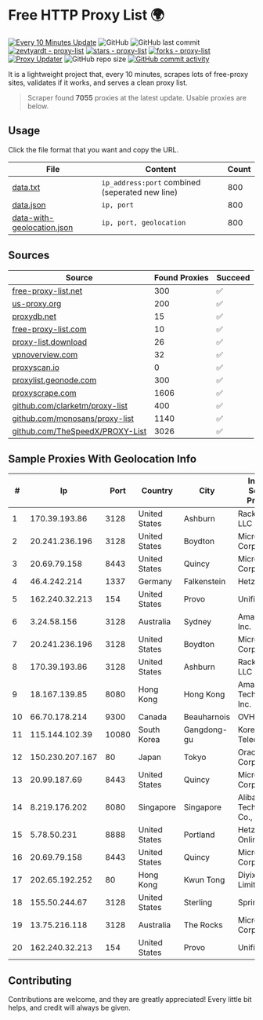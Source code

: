 
# Free HTTP Proxy List 🌍

[![Every 10 Minutes Update](https://github.com/mertguvencli/http-proxy-list/actions/workflows/main.yml/badge.svg?branch=main)](https://github.com/mertguvencli/http-proxy-list/actions/workflows/main.yml)
![GitHub](https://img.shields.io/github/license/mertguvencli/http-proxy-list)
![GitHub last commit](https://img.shields.io/github/last-commit/mertguvencli/http-proxy-list)
[![zevtyardt - proxy-list](https://img.shields.io/static/v1?label=zevtyardt&message=proxy-list&color=blue&logo=github)](https://github.com/zevtyardt/proxy-list "Go to GitHub repo")
[![stars - proxy-list](https://img.shields.io/github/stars/zevtyardt/proxy-list?style=social)](https://github.com/zevtyardt/proxy-list)
[![forks - proxy-list](https://img.shields.io/github/forks/zevtyardt/proxy-list?style=social)](https://github.com/zevtyardt/proxy-list)
[![Proxy Updater](https://github.com/zevtyardt/proxy-list/workflows/Proxy%20Updater/badge.svg)](https://github.com/zevtyardt/proxy-list/actions?query=workflow:"Proxy+Updater")
![GitHub repo size](https://img.shields.io/github/repo-size/zevtyardt/proxy-list)
[![GitHub commit activity](https://img.shields.io/github/commit-activity/m/zevtyardt/proxy-list?logo=commits)](https://github.com/zevtyardt/proxy-list/commits/main)

It is a lightweight project that, every 10 minutes, scrapes lots of free-proxy sites, validates if it works, and serves a clean proxy list.

> Scraper found **7055** proxies at the latest update. Usable proxies are below.

## Usage

Click the file format that you want and copy the URL.

|File|Content|Count|
|----|-------|-----|
|[data.txt](https://raw.githubusercontent.com/mertguvencli/http-proxy-list/main/proxy-list/data.txt)|`ip_address:port` combined (seperated new line)|800|
|[data.json](https://raw.githubusercontent.com/mertguvencli/http-proxy-list/main/proxy-list/data.json)|`ip, port`|800|
|[data-with-geolocation.json](https://raw.githubusercontent.com/mertguvencli/http-proxy-list/main/proxy-list/data-with-geolocation.json)|`ip, port, geolocation`|800|

## Sources

|Source|Found Proxies|Succeed|
|------|-------------|-------|
|[free-proxy-list.net](https://free-proxy-list.net)|300|✅|
|[us-proxy.org](https://www.us-proxy.org)|200|✅|
|[proxydb.net](http://proxydb.net)|15|✅|
|[free-proxy-list.com](https://free-proxy-list.com/?page=&port=&type%5B%5D=http&type%5B%5D=https&up_time=0&search=Search)|10|✅|
|[proxy-list.download](https://www.proxy-list.download/HTTP)|26|✅|
|[vpnoverview.com](https://vpnoverview.com/privacy/anonymous-browsing/free-proxy-servers)|32|✅|
|[proxyscan.io](https://www.proxyscan.io)|0|✅|
|[proxylist.geonode.com](https://proxylist.geonode.com/api/proxy-list?limit=300&page=1&sort_by=lastChecked&sort_type=desc&protocols=http,https)|300|✅|
|[proxyscrape.com](https://api.proxyscrape.com/v2/?request=displayproxies&protocol=http&timeout=10000&country=all&ssl=all&anonymity=all)|1606|✅|
|[github.com/clarketm/proxy-list](https://raw.githubusercontent.com/clarketm/proxy-list/master/proxy-list-raw.txt)|400|✅|
|[github.com/monosans/proxy-list](https://raw.githubusercontent.com/monosans/proxy-list/main/proxies/http.txt)|1140|✅|
|[github.com/TheSpeedX/PROXY-List](https://raw.githubusercontent.com/TheSpeedX/PROXY-List/master/http.txt)|3026|✅|


## Sample Proxies With Geolocation Info

|#|Ip|Port|Country|City|Internet Service Provider|
|-|--|----|-------|----|-------------------------|
|1|170.39.193.86|3128|United States|Ashburn|Rackdog, LLC|
|2|20.241.236.196|3128|United States|Boydton|Microsoft Corporation|
|3|20.69.79.158|8443|United States|Quincy|Microsoft Corporation|
|4|46.4.242.214|1337|Germany|Falkenstein|Hetzner|
|5|162.240.32.213|154|United States|Provo|Unified Layer|
|6|3.24.58.156|3128|Australia|Sydney|Amazon.com, Inc.|
|7|20.241.236.196|3128|United States|Boydton|Microsoft Corporation|
|8|170.39.193.86|3128|United States|Ashburn|Rackdog, LLC|
|9|18.167.139.85|8080|Hong Kong|Hong Kong|Amazon Technologies Inc.|
|10|66.70.178.214|9300|Canada|Beauharnois|OVH SAS|
|11|115.144.102.39|10080|South Korea|Gangdong-gu|Korea Telecom|
|12|150.230.207.167|80|Japan|Tokyo|Oracle Corporation|
|13|20.99.187.69|8443|United States|Quincy|Microsoft Corporation|
|14|8.219.176.202|8080|Singapore|Singapore|Alibaba (US) Technology Co., Ltd.|
|15|5.78.50.231|8888|United States|Portland|Hetzner Online GmbH|
|16|20.69.79.158|8443|United States|Quincy|Microsoft Corporation|
|17|202.65.192.252|80|Hong Kong|Kwun Tong|Diyixian.com Limited|
|18|155.50.244.67|3128|United States|Sterling|Sprint|
|19|13.75.216.118|3128|Australia|The Rocks|Microsoft Corporation|
|20|162.240.32.213|154|United States|Provo|Unified Layer|



## Contributing

Contributions are welcome, and they are greatly appreciated! Every
little bit helps, and credit will always be given.

